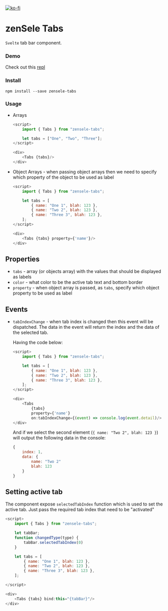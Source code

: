 [![ko-fi](https://www.ko-fi.com/img/githubbutton_sm.svg)](https://ko-fi.com/T6T0148ZP)

# zenSele Tabs

`Svelte` tab bar component.

### Demo

Check out this [repl](https://svelte.dev/repl/b3842886317b4e4e93986c629de007e7?version=3.21.0)

### Install

    npm install --save zensele-tabs

### Usage

- Arrays

  ```javascript
  <script>
      import { Tabs } from "zensele-tabs";

      let tabs = ["One", "Two", "Three"];
  </script>

  <div>
      <Tabs {tabs}/>
  </div>
  ```

- Object Arrays - when passing object arrays then we need to specify which property of the object to be used as label

  ```javascript
  <script>
      import { Tabs } from "zensele-tabs";

      let tabs = [
          { name: "One 1", blah: 123 },
          { name: "Two 2", blah: 123 },
          { name: "Three 3", blah: 123 },
      ];
  </script>

  <div>
      <Tabs {tabs} property={'name'}/>
  </div>
  ```

## Properties

- `tabs` - array (or objects array) with the values that should be displayed as labels
- `color` - what color to be the active tab text and bottom border
- `property` - when object array is passed, as `tabs`, specify which object property to be used as label

## Events

- `tabIndexChange` - when tab index is changed then this event will be dispatched. The data in the event will return the index and the data of the selected tab.

  Having the code below:

  ```javascript
  <script>
      import { Tabs } from "zensele-tabs";

      let tabs = [
          { name: "One 1", blah: 123 },
          { name: "Two 2", blah: 123 },
          { name: "Three 3", blah: 123 },
      ];
  </script>

  <div>
      <Tabs
          {tabs}
          property={'name'}
          on:tabIndexChange={(event) => console.log(event.detail)/>
  </div>
  ```

  And if we select the second element (`{ name: "Two 2", blah: 123 }`) will output the following data in the console:

  ```javascript
  {
      index: 1,
      data: {
          name: "Two 2"
          blah: 123
      }
  }
  ```
## Setting active tab

The component expose `selectedTabIndex` function which is used to set the active tab. Just pass the required tab index that need to be "activated"

```javascript
<script>
    import { Tabs } from "zensele-tabs";

    let tabBar;
    function changedType(type) {
        tabBar.selectedTabIndex(0)
    }

    let tabs = [
        { name: "One 1", blah: 123 },
        { name: "Two 2", blah: 123 },
        { name: "Three 3", blah: 123 },
    ];

</script>

<div>
    <Tabs {tabs} bind:this="{tabBar}"/>
</div>
```